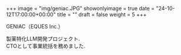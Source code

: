 +++
image = "img/geniac.JPG"
showonlyimage = true
date = "24-10-12T17:00:00+00:00"
title = ""
draft = false
weight = 5
+++

GENIAC（EQUES Inc.）

製薬特化LLM開発プロジェクト.  
CTOとして事業統括を務めました.  
<!--more-->
